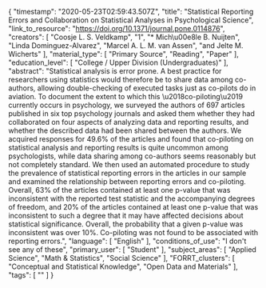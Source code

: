 {
    "timestamp": "2020-05-23T02:59:43.507Z",
    "title": "Statistical Reporting Errors and Collaboration on Statistical Analyses in Psychological Science",
    "link_to_resource": "https://doi.org/10.1371/journal.pone.0114876",
    "creators": [
        "Coosje L. S. Veldkamp",
        "1",
        "* Mich\u00e8le B. Nuijten",
        "Linda Dominguez-Alvarez",
        "Marcel A. L. M. van Assen",
        "and Jelte M. Wicherts"
    ],
    "material_type": [
        "Primary Source",
        "Reading",
        "Paper"
    ],
    "education_level": [
        "College / Upper Division (Undergraduates)"
    ],
    "abstract": "Statistical analysis is error prone. A best practice for researchers using statistics would therefore be to share data among co-authors, allowing double-checking of executed tasks just as co-pilots do in aviation. To document the extent to which this \u2018co-piloting\u2019 currently occurs in psychology, we surveyed the authors of 697 articles published in six top psychology journals and asked them whether they had collaborated on four aspects of analyzing data and reporting results, and whether the described data had been shared between the authors. We acquired responses for 49.6% of the articles and found that co-piloting on statistical analysis and reporting results is quite uncommon among psychologists, while data sharing among co-authors seems reasonably but not completely standard. We then used an automated procedure to study the prevalence of statistical reporting errors in the articles in our sample and examined the relationship between reporting errors and co-piloting. Overall, 63% of the articles contained at least one p-value that was inconsistent with the reported test statistic and the accompanying degrees of freedom, and 20% of the articles contained at least one p-value that was inconsistent to such a degree that it may have affected decisions about statistical significance. Overall, the probability that a given p-value was inconsistent was over 10%. Co-piloting was not found to be associated with reporting errors.",
    "language": [
        "English"
    ],
    "conditions_of_use": "I don't see any of these",
    "primary_user": [
        "Student"
    ],
    "subject_areas": [
        "Applied Science",
        "Math & Statistics",
        "Social Science"
    ],
    "FORRT_clusters": [
        "Conceptual and Statistical Knowledge",
        "Open Data and Materials"
    ],
    "tags": [
        ""
    ]
}